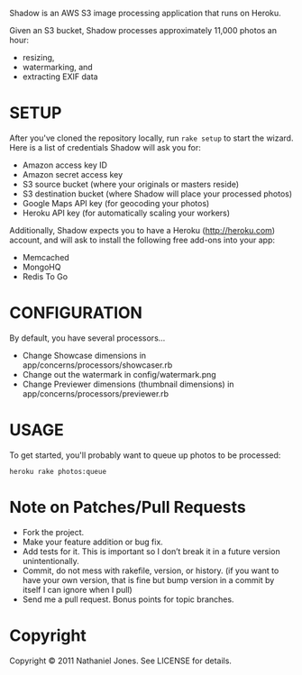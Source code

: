 Shadow is an AWS S3 image processing application that runs on Heroku.

Given an S3 bucket, Shadow processes approximately 11,000 photos an hour: 

* resizing, 
* watermarking, and 
* extracting EXIF data

SETUP
=====

After you've cloned the repository locally, run `rake setup` to start the wizard.
Here is a list of credentials Shadow will ask you for:

* Amazon access key ID
* Amazon secret access key
* S3 source bucket (where your originals or masters reside)
* S3 destination bucket (where Shadow will place your processed photos)
* Google Maps API key (for geocoding your photos)
* Heroku API key (for automatically scaling your workers)

Additionally, Shadow expects you to have a Heroku (http://heroku.com) account, 
and will ask to install the following free add-ons into your app:

* Memcached
* MongoHQ
* Redis To Go

CONFIGURATION
=============

By default, you have several processors...
* Change Showcase dimensions in app/concerns/processors/showcaser.rb
* Change out the watermark in config/watermark.png
* Change Previewer dimensions (thumbnail dimensions) in app/concerns/processors/previewer.rb

USAGE
=====

To get started, you'll probably want to queue up photos to be processed: 

	heroku rake photos:queue
	
Note on Patches/Pull Requests
=============================

* Fork the project.
* Make your feature addition or bug fix.
* Add tests for it. This is important so I don’t break it in a future version unintentionally.
* Commit, do not mess with rakefile, version, or history. (if you want to have your own version, that is fine but bump version in a commit by itself I can ignore when I pull)
* Send me a pull request. Bonus points for topic branches.

Copyright
=========

Copyright © 2011 Nathaniel Jones. See LICENSE for details.
